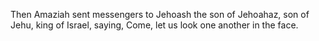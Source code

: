 Then Amaziah sent messengers to Jehoash the son of Jehoahaz, son of Jehu, king of Israel, saying, Come, let us look one another in the face.
